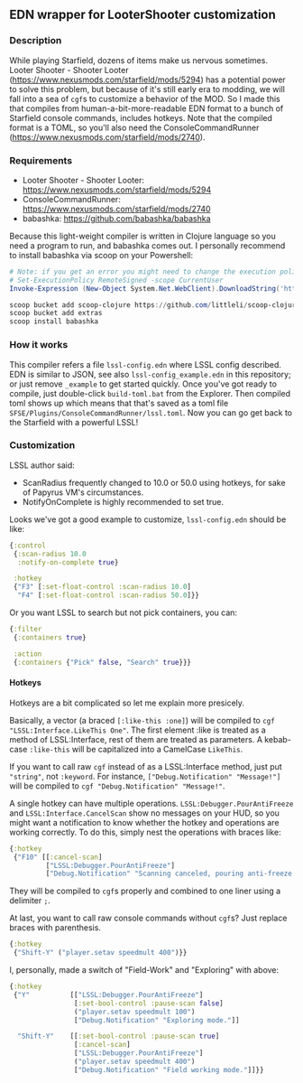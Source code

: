 ## EDN wrapper for LooterShooter customization
### Description
While playing Starfield, dozens of items make us nervous sometimes.
Looter Shooter - Shooter Looter (https://www.nexusmods.com/starfield/mods/5294) has a potential power to solve this problem, but because of it's still early era to modding, we will fall into a sea of `cgf`s to customize a behavior of the MOD.
So I made this that compiles from human-a-bit-more-readable EDN format to a bunch of Starfield console commands, includes hotkeys.
Note that the compiled format is a TOML, so you'll also need the ConsoleCommandRunner (https://www.nexusmods.com/starfield/mods/2740).

### Requirements
- Looter Shooter - Shooter Looter: https://www.nexusmods.com/starfield/mods/5294
- ConsoleCommandRunner: https://www.nexusmods.com/starfield/mods/2740
- babashka: https://github.com/babashka/babashka

Because this light-weight compiler is written in Clojure language so you need a program to run, and babashka comes out.
I personally recommend to install babashka via scoop on your Powershell:
```powershell
# Note: if you get an error you might need to change the execution policy (i.e. enable Powershell) with
# Set-ExecutionPolicy RemoteSigned -scope CurrentUser
Invoke-Expression (New-Object System.Net.WebClient).DownloadString('https://get.scoop.sh')

scoop bucket add scoop-clojure https://github.com/littleli/scoop-clojure
scoop bucket add extras
scoop install babashka
```

### How it works
This compiler refers a file `lssl-config.edn` where LSSL config described.
EDN is similar to JSON, see also `lssl-config_example.edn` in this repository; or just remove `_example` to get started quickly.
Once you've got ready to compile, just double-click `build-toml.bat` from the Explorer. Then compiled toml shows up which means that that's saved as a toml file `SFSE/Plugins/ConsoleCommandRunner/lssl.toml`.
Now you can go get back to the Starfield with a powerful LSSL!

### Customization
LSSL author said:
- ScanRadius frequently changed to 10.0 or 50.0 using hotkeys, for sake of Papyrus VM's circumstances.
- NotifyOnComplete is highly recommended to set true.

Looks we've got a good example to customize, `lssl-config.edn` should be like:
```clojure
{:control
 {:scan-radius 10.0
  :notify-on-complete true}

 :hotkey
 {"F3" [:set-float-control :scan-radius 10.0]
  "F4" [:set-float-control :scan-radius 50.0]}}
```

Or you want LSSL to search but not pick containers, you can:
```clojure
{:filter
 {:containers true}

 :action
 {:containers {"Pick" false, "Search" true}}}
```

#### Hotkeys
Hotkeys are a bit complicated so let me explain more presicely.

Basically, a vector (a braced `[:like-this :one]`) will be compiled to `cgf "LSSL:Interface.LikeThis One"`.
The first element :like is treated as a method of LSSL:Interface, rest of them are treated as parameters.
A kebab-case `:like-this` will be capitalized into a CamelCase `LikeThis`.

If you want to call raw `cgf` instead of as a LSSL:Interface method, just put `"string"`, not `:keyword`.
For instance, `["Debug.Notification" "Message!"]` will be compiled to `cgf "Debug.Notification" "Message!"`.

A single hotkey can have multiple operations.
`LSSL:Debugger.PourAntiFreeze` and `LSSL:Interface.CancelScan` show no messages on your HUD, so you might want a notification to know whether the hotkey and operations are working correctly.
To do this, simply nest the operations with braces like:

```clojure
{:hotkey
 {"F10" [[:cancel-scan]
         ["LSSL:Debugger.PourAntiFreeze"]
         ["Debug.Notification" "Scanning canceled, pouring anti-freeze..."]]}}
```

They will be compiled to `cgf`s properly and combined to one liner using a delimiter `;`.

At last, you want to call raw console commands without `cgf`s? Just replace braces with parenthesis.
```clojure
{:hotkey
 {"Shift-Y" ("player.setav speedmult 400")}}
```

I, personally, made a switch of "Field-Work" and "Exploring" with above:
```clojure
{:hotkey
 {"Y"          [["LSSL:Debugger.PourAntiFreeze"]
                [:set-bool-control :pause-scan false]
                ("player.setav speedmult 100")
                ["Debug.Notification" "Exploring mode."]]

  "Shift-Y"    [[:set-bool-control :pause-scan true]
                [:cancel-scan]
                ["LSSL:Debugger.PourAntiFreeze"]
                ("player.setav speedmult 400")
                ["Debug.Notification" "Field working mode."]]}}
```
